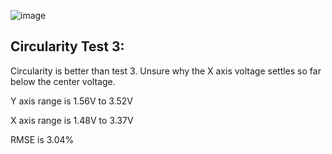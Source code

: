 ![image](https://github.com/Sharp-02/Sanwa-JLM-UnOff-Documentation/assets/86936750/5b549806-fd86-4c65-ae10-b882fa4e518d)

## Circularity Test 3:

Circularity is better than test 3. Unsure why the X axis voltage settles so far below the center voltage.

Y axis range is 1.56V to 3.52V

X axis range is 1.48V to 3.37V

RMSE is 3.04%
